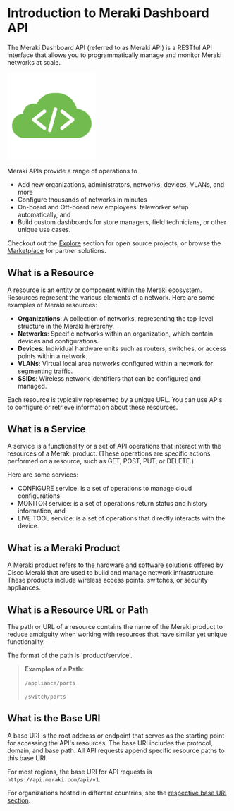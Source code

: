 # Introduction to Meraki Dashboard API

The Meraki Dashboard API (referred to as Meraki API) is a RESTful API interface that allows you to programmatically manage and monitor Meraki networks at scale.

<img src="../images/cloud-code.png" width="200px">


Meraki APIs provide a range of operations to

- Add new organizations, administrators, networks, devices, VLANs, and more
- Configure thousands of networks in minutes
- On-board and Off-board new employees’ teleworker setup automatically, and
- Build custom dashboards for store managers, field technicians, or other unique use cases. 


Checkout out the [Explore](https://developer.cisco.com/meraki/explore/) section for open source projects, or browse the [Marketplace](https://apps.meraki.io/) for partner solutions.

## What is a Resource

A resource is an entity or component within the Meraki ecosystem.  Resources represent the various elements of a network.  Here are some examples of Meraki resources:

- **Organizations**: A collection of networks, representing the top-level structure in the Meraki hierarchy.
- **Networks**: Specific networks within an organization, which contain devices and configurations.
- **Devices**: Individual hardware units such as routers, switches, or access points within a network.
- **VLANs**: Virtual local area networks configured within a network for segmenting traffic.
- **SSIDs**: Wireless network identifiers that can be configured and managed.

Each resource is typically represented by a unique URL. You can use APIs to configure or retrieve information about these resources.

## What is a Service

A service is a functionality or a set of API operations that interact with the resources of a Meraki product. (These operations are specific actions performed on a resource, such as GET, POST, PUT, or DELETE.)

Here are some services:

- CONFIGURE service: is a set of operations to manage cloud configurations
- MONITOR service: is a set of operations return status and history information, and
- LIVE TOOL service: is a set of operations that directly interacts with the device.

## What is a Meraki Product

A Meraki product refers to the hardware and software solutions offered by Cisco Meraki that are used to build and manage network infrastructure. These products include wireless access points, switches, or security appliances.

## What is a Resource URL or Path

The path or URL of a resource contains the name of the Meraki product to reduce ambiguity when working with resources that have similar yet unique functionality. 

The format of the path is 'product/service'.

> **Examples of a Path:**
>
> `/appliance/ports`
>
> `/switch/ports`

## What is the Base URI 

A base URI is the root address or endpoint that serves as the starting point for accessing the API's resources. The base URI includes the protocol, domain, and base path. All API requests append specific resource paths to this base URI.

For most regions, the base URI for API requests is `https://api.meraki.com/api/v1`.

For organizations hosted in different countries, see the [respective base URI section](https://developer.cisco.com/meraki/api-v1/getting-started/#base-uri).


